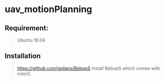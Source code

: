# uav_motionPlanning
## Requirement:
> Ubuntu 16.04

## Installation
> https://github.com/gsilano/BebopS install BebopS which comes with rotorS. 
> 
